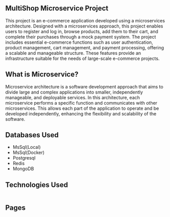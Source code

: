 <h2>MultiShop Microservice Project</h2>
<p>This project is an e-commerce application developed using a microservices architecture. Designed with a microservices approach, this project enables users to register and log in, browse products, add them to their cart, and complete their purchases through a mock payment system. The project includes essential e-commerce functions such as user authentication, product management, cart management, and payment processing, offering a scalable and manageable structure. These features provide an infrastructure suitable for the needs of large-scale e-commerce projects.</p>
<h2>What is Microservice?</h2>
<p>Microservice architecture is a software development approach that aims to divide large and complex applications into smaller, independently manageable, and deployable services. In this architecture, each microservice performs a specific function and communicates with other microservices. This allows each part of the application to operate and be developed independently, enhancing the flexibility and scalability of the software.</p>
<h2>Databases Used</h2>
<ul dir="auto">
<li>MsSql(Local)</li>
<li>MsSql(Docker)</li>
<li>Postgresql</li>
<li>Redis</li>
<li>MongoDB</li>
</ul>
<h2>Technologies Used</h2>

<img src="https://github.com/user-attachments/assets/8d586bdc-a0a3-4fcc-a2c6-f0762fc2de1e" alt="" style="max-width: 100%;">
<h2>Pages</h2>

<img src="https://github.com/user-attachments/assets/6ec282fc-bd53-4d08-9b4f-7725fede7efa" alt="" style="max-width: 100%;">


<img src="https://github.com/user-attachments/assets/92884524-7dc8-4022-b694-b181d9291613" alt="" style="max-width: 100%;">

<img src="https://github.com/user-attachments/assets/ef8d08cb-046d-44f9-8295-520ccf895052" alt="" style="max-width: 100%;">
<img src="https://github.com/user-attachments/assets/5e6ebb6b-b76b-4816-99fd-0b695b0dcd3c" alt="" style="max-width: 100%;">
<img src="https://github.com/user-attachments/assets/a4419fcf-738e-49d5-8bbd-95a3928e2ec0" alt="" style="max-width: 100%;">

<img src="https://github.com/user-attachments/assets/b0c63f56-0a94-46c4-aabf-ad6f9bb531d6" alt="" style="max-width: 100%;">
<img src="https://github.com/user-attachments/assets/83e72748-858e-44ec-88db-35210e22d90b" alt="" style="max-width: 100%;">
<img src="https://github.com/user-attachments/assets/2ae4b4b6-b835-402f-93f9-5ae6bf3309ed" alt="" style="max-width: 100%;">
<img src="https://github.com/user-attachments/assets/81761909-c38b-4568-a02d-94145048cd35" alt="" style="max-width: 100%;">


<img src="https://github.com/user-attachments/assets/ee3bcf65-cc34-44b2-98d8-0cf6450472dd" alt="" style="max-width: 100%;">

